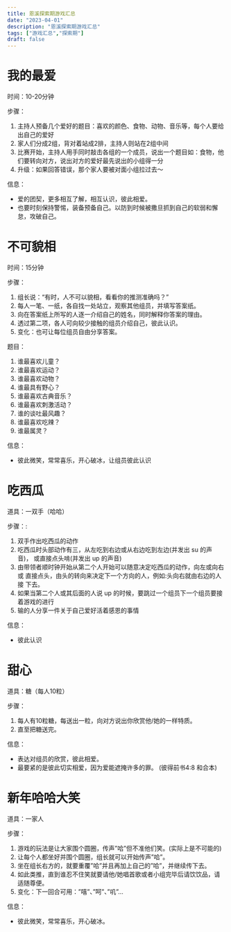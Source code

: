 ```yaml
---
title: 恩溪探索期游戏汇总
date: "2023-04-01"
description: "恩溪探索期游戏汇总"
tags: ["游戏汇总","探索期"]
draft: false
---
```


# 我的最爱
时间：10-20分钟

步骤：
1. 主持人预备几个爱好的题目：喜欢的颜色、食物、动物、音乐等，每个人要给出自己的爱好
2. 家人们分成2组，背对着站成2排，主持人则站在2组中间
3. 比赛开始，主持人用手同时敲击各组的一个成员，说出一个题目如：食物，他们要转向对方，说出对方的爱好最先说出的小组得一分
4. 升级：如果回答错误，那个家人要被对面小组拉过去～

信息：
- 爱的团契，更多相互了解，相互认识，彼此相爱。
- 也要时刻保持警惕，装备预备自己。以防到时候被撒旦抓到自己的软弱和懈怠，攻破自己。

# 不可貌相
时间：15分钟

步骤：
1. 组长说：“有时，人不可以貌相，看看你的推测准确吗？”
2. 每人一笔、一纸，各自找一处站立，观察其他组员，并填写答案纸。
3. 向在答案纸上所写的人逐一介绍自己的姓名，同时解释你答案的理由。
4. 透过第二项，各人可向较少接触的组员介绍自己，彼此认识。
5. 变化：也可让每位组员自由分享答案。

题目：
1. 谁最喜欢儿童？
2. 谁最喜欢运动？
3. 谁最喜欢动物？
4. 谁最具有野心？
5. 谁最喜欢古典音乐？
6. 谁最喜欢刺激活动？
7. 谁的谈吐最风趣？
8. 谁最喜欢吃辣？
9. 谁最属灵？

信息：
- 彼此微笑，常常喜乐，开心破冰，让组员彼此认识

# 吃西瓜
道具：一双手（哈哈）

步骤：:
1. 双手作出吃西瓜的动作
2. 吃西瓜时头部动作有三，从左吃到右边或从右边吃到左边(并发出 su 的声音)， 或直接点头啃(并发出 up 的声音)
3. 由带领者顺时钟开始从第二个人开始可以随意决定吃西瓜的动作，向左或向右或 直接点头，由头的转向来决定下一个方向的人，例如:头向右就由右边的人接 下去。
4. 如果当第二个人或其后面的人说 up 的时候，要跳过一个组员下一个组员要接着游戏的进行
5. 输的人分享一件关于自己爱好活着感恩的事情

信息：
- 彼此认识

# 甜心
道具：糖（每人10粒）

步骤：
1. 每人有10粒糖，每送出一粒，向对方说出你欣赏他/她的一样特质。
2. 直至把糖送完。

信息：
- 表达对组员的欣赏，彼此相爱。
- 最要紧的是彼此切实相爱，因为爱能遮掩许多的罪。  (彼得前书4:8 和合本)

# 新年哈哈大笑
道具：一家人

步骤：
1. 游戏的玩法是让大家围个圆圈，传声”哈”但不准他们笑。(实际上是不可能的)
2. 让每个人都坐好并围个圆圈，组长就可以开始传声”哈”。
3. 坐在组长右方的，就要重覆”哈”并且再加上自己的”哈”，并继续传下去。
4. 如此类推，直到谁忍不住笑就要请他/她唱首歌或者小组完毕后请饮饮品，请适随尊便。
5. 变化：下一回合可用：”嘻”、”呵”、”叽”…

信息：
- 彼此微笑，常常喜乐，开心破冰。